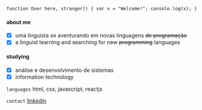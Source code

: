 ```function Over here, stranger() { var x = "Welcome!"; console.log(x); }```

#### about me
- [x] uma linguista se aventurando em novas linguagens ~~de programação~~
- [x] a linguist learning and searching for new ~~programming~~ languages

#### studying
- [x] análise e desenvolvimento de sistemas 
- [x] information technology

``` languages ``` 
html, css, javascript, reactjs

``` contact ```
[linkedin](https://www.linkedin.com/in/helena-binoto/)

<!--
**HelenaBinoto/HelenaBinoto** is a ✨ _special_ ✨ repository because its `README.md` (this file) appears on your GitHub profile.

Here are some ideas to get you started:

- 🔭 I’m currently working on ...
- 🌱 I’m currently learning ...
- 👯 I’m looking to collaborate on ...
- 🤔 I’m looking for help with ...
- 💬 Ask me about ...
- 📫 How to reach me: ...
- 😄 Pronouns: ...
- ⚡ Fun fact: ...
-->

